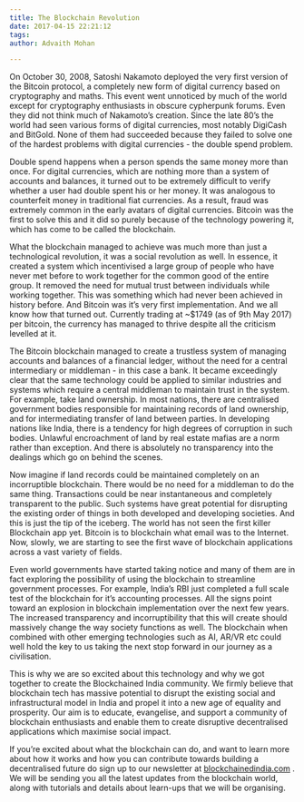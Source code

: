 ```yaml
---
title: The Blockchain Revolution
date: 2017-04-15 22:21:12
tags:
author: Advaith Mohan

---
```


On October 30, 2008, Satoshi Nakamoto deployed the very first version of the Bitcoin protocol, a completely new form of digital currency based on cryptography and maths. This event went unnoticed by much of the world except for cryptography enthusiasts in obscure cypherpunk forums. Even they did not think much of Nakamoto’s creation. Since the late 80’s the world had seen various forms of digital currencies, most notably DigiCash and BitGold. None of them had succeeded because they failed to solve one of the hardest problems with digital currencies - the double spend problem.

Double spend happens when a person spends the same money more than once. For digital currencies, which are nothing more than a system of accounts and balances, it turned out to be extremely difficult to verify whether a user had double spent his or her money. It was analogous to counterfeit money in traditional fiat currencies. As a result, fraud was extremely common in the early avatars of digital currencies. Bitcoin was the first to solve this and it did so purely because of the technology powering it, which has come to be called the blockchain.

What the blockchain managed to achieve was much more than just a technological revolution, it was a social revolution as well. In essence, it created a system which incentivised a large group of people who have never met before to work together for the common good of the entire group. It removed the need for mutual trust between individuals while working together. This was something which had never been achieved in history before. And Bitcoin was it’s very first implementation. And we all know how that turned out. Currently trading at ~$1749 (as of 9th May 2017) per bitcoin, the currency has managed to thrive despite all the criticism levelled at it.

The Bitcoin blockchain managed to create a trustless system of managing accounts and balances of a financial ledger, without the need for a central intermediary or middleman - in this case a bank. It became exceedingly clear that the same technology could be applied to similar industries and systems which require a central middleman to maintain trust in the system. For example, take land ownership. In most nations, there are centralised government bodies responsible for maintaining records of land ownership, and for intermediating transfer of land between parties. In developing nations like India, there is a tendency for high degrees of corruption in such bodies. Unlawful encroachment of land by real estate mafias are a norm rather than exception. And there is absolutely no transparency into the dealings which go on behind the scenes.

Now imagine if land records could be maintained completely on an incorruptible blockchain. There would be no need for a middleman to do the same thing. Transactions could be near instantaneous and completely transparent to the public. Such systems have great potential for disrupting the existing order of things in both developed and developing societies. And this is just the tip of the iceberg. The world has not seen the first killer Blockchain app yet. Bitcoin is to blockchain what email was to the Internet. Now, slowly, we are starting to see the first wave of blockchain applications across a vast variety of fields.

Even world governments have started taking notice and many of them are in fact exploring the possibility of using the blockchain to streamline government processes. For example, India’s RBI just completed a full scale test of the blockchain for it’s accounting processes. All the signs point toward an explosion in blockchain implementation over the next few years. The increased transparency and incorruptibility that this will create should massively change the way society functions as well. The blockchain when combined with other emerging technologies such as AI, AR/VR etc could well hold the key to us taking the next stop forward in our journey as a civilisation.

This is why we are so excited about this technology and why we got together to create the Blockchained India community. We firmly believe that blockchain tech has massive potential to disrupt the existing social and infrastructural model in India and propel it into a new age of equality and prosperity. Our aim is to educate, evangelise, and support a community of blockchain enthusiasts and enable them to create disruptive decentralised applications which maximise social impact.

If you’re excited about what the blockchain can do, and want to learn more about how it works and how you can contribute towards building a decentralised future do sign up to our newsletter at [blockchainedindia.com](https://blockchainedindia.com/#contact) . We will be sending you all the latest updates from the blockchain world, along with tutorials and details about learn-ups that we will be organising.
